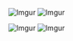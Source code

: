 ![Imgur](https://i.imgur.com/yTjQARD.jpg)
![Imgur](https://i.imgur.com/nLW61Hv.jpg)


![Imgur](https://i.imgur.com/yTjQARD.jpg) ![Imgur](https://i.imgur.com/nLW61Hv.jpg)
